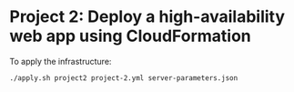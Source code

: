 # Project 2: Deploy a high-availability web app using CloudFormation

To apply the infrastructure:
```bash
./apply.sh project2 project-2.yml server-parameters.json
```